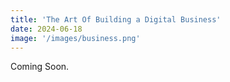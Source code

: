 ```yaml
---
title: 'The Art Of Building a Digital Business'
date: 2024-06-18
image: '/images/business.png'
---
```


Coming Soon.

